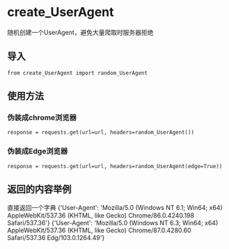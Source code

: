 # create_UserAgent
随机创建一个UserAgent，避免大量爬取时服务器拒绝
## 导入
    from create_UserAgent import random_UserAgent
## 使用方法
### 伪装成chrome浏览器
    response = requests.get(url=url, headers=random_UserAgent())
    
### 伪装成Edge浏览器
    response = requests.get(url=url, headers=random_UserAgent(edge=True))

## 返回的内容举例
直接返回一个字典
    {'User-Agent': 'Mozilla/5.0 (Windows NT 6.1; Win64; x64) AppleWebKit/537.36 (KHTML, like Gecko) Chrome/86.0.4240.198 Safari/537.36'}
    {'User-Agent': 'Mozilla/5.0 (Windows NT 6.3; Win64; x64) AppleWebKit/537.36 (KHTML, like Gecko) Chrome/87.0.4280.60 Safari/537.36 Edg/103.0.1264.49'}
